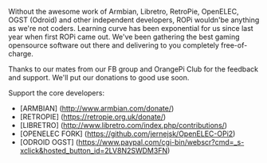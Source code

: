 Without the awesome work of Armbian, Libretro, RetroPie, OpenELEC, OGST (Odroid) and other independent developers, ROPi wouldn'be anything as we're not coders. Learning curve has been exponential for us since last year when first ROPi came out. We've been gathering the best gaming opensource software out there and delivering to you completely free-of-charge. 

Thanks to our mates from our FB group and OrangePi Club for the feedback and support. We'll put our donations to good use soon. 

Support the core developers:

* [ARMBIAN] (http://www.armbian.com/donate/)
* [RETROPIE] (https://retropie.org.uk/donate/)
* [LIBRETRO] (http://www.libretro.com/index.php/contributions/)
* [OPENELEC FORK] (https://github.com/jernejsk/OpenELEC-OPi2)
* [ODROID OGST] (https://www.paypal.com/cgi-bin/webscr?cmd=_s-xclick&hosted_button_id=2LV8N2SWDM3FN)





